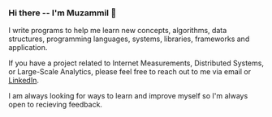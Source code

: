 ### Hi there -- I'm Muzammil 👋

I write programs to help me learn new concepts, algorithms, data structures, programming languages, systems, libraries, frameworks and application. 

If you have a project related to Internet Measurements, Distributed Systems, or Large-Scale Analytics, please feel free to reach out to me via email or [LinkedIn](https://www.linkedin.com/in/muzammil-abdul-rehman/).

I am always looking for ways to learn and improve myself so I'm always open to recieving feedback.

<!--
**muzammilar/muzammilar** is a ✨ _special_ ✨ repository because its `README.md` (this file) appears on your GitHub profile.

Here are some ideas to get you started:

- 🔭 I’m currently working on ...
- 🌱 I’m currently learning ...
- 👯 I’m looking to collaborate on ...
- 🤔 I’m looking for help with ...
- 💬 Ask me about ...
- 📫 How to reach me: ...
- 😄 Pronouns: ...
- ⚡ Fun fact: ...
-->
